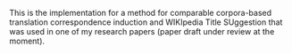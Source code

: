 This is the implementation for a method for comparable corpora-based translation correspondence induction and  WIKIpedia Title SUggestion that was used in one of my research papers (paper draft under review at the moment).
